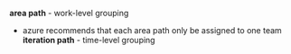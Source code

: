 **area path** - work-level grouping

- azure recommends that each area path only be assigned to one team
  **iteration path** - time-level grouping
